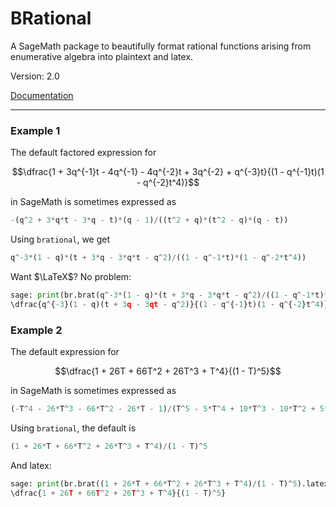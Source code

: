# BRational
A SageMath package to beautifully format rational functions arising from enumerative algebra into plaintext and latex.

Version: 2.0

[Documentation](https://joshmaglione.com/BRational/)

---

### Example 1

The default factored expression for 

$$\dfrac{1 + 3q^{-1}t - 4q^{-1} - 4q^{-2}t + 3q^{-2} + q^{-3}t}{(1 - q^{-1}t)(1 - q^{-2}t^4)}$$

in SageMath is sometimes expressed as
```python
-(q^2 + 3*q*t - 3*q - t)*(q - 1)/((t^2 + q)*(t^2 - q)*(q - t))
```

Using `brational`, we get 

```python
q^-3*(1 - q)*(t + 3*q - 3*q*t - q^2)/((1 - q^-1*t)*(1 - q^-2*t^4))
```

Want $\LaTeX$? No problem:

```python
sage: print(br.brat(q^-3*(1 - q)*(t + 3*q - 3*q*t - q^2)/((1 - q^-1*t)*(1 - q^-2*t^4))).factor().latex())
\dfrac{q^{-3}(1 - q)(t + 3q - 3qt - q^2)}{(1 - q^{-1}t)(1 - q^{-2}t^4)}
```


### Example 2

The default expression for 

$$\dfrac{1 + 26T + 66T^2 + 26T^3 + T^4}{(1 - T)^5}$$

in SageMath is sometimes expressed as
```python
(-T^4 - 26*T^3 - 66*T^2 - 26*T - 1)/(T^5 - 5*T^4 + 10*T^3 - 10*T^2 + 5*T - 1)
```

Using `brational`, the default is 

```python
(1 + 26*T + 66*T^2 + 26*T^3 + T^4)/(1 - T)^5
```

And latex:

```python
sage: print(br.brat((1 + 26*T + 66*T^2 + 26*T^3 + T^4)/(1 - T)^5).latex())
\dfrac{1 + 26T + 66T^2 + 26T^3 + T^4}{(1 - T)^5}
```